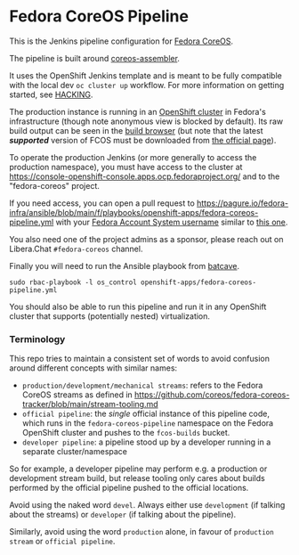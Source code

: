 # Fedora CoreOS Pipeline

This is the Jenkins pipeline configuration for
[Fedora CoreOS](https://github.com/coreos/fedora-coreos-config).

The pipeline is built around
[coreos-assembler](https://github.com/coreos/coreos-assembler).

It uses the OpenShift Jenkins template and is meant to be
fully compatible with the local dev `oc cluster up`
workflow. For more information on getting started, see
[HACKING](HACKING.md).

The production instance is running in
an [OpenShift cluster](https://jenkins-fedora-coreos-pipeline.apps.ocp.fedoraproject.org/) in Fedora's infrastructure
(though note anonymous view is blocked by default). Its raw
build output can be seen in the
[build browser](https://builds.coreos.fedoraproject.org/browser)
(but note that the latest ***supported*** version of FCOS must
be downloaded from
[the official page](https://getfedora.org/en/coreos/download/)).

To operate the production Jenkins (or more generally to access the
production namespace), you must have access to the cluster
at https://console-openshift-console.apps.ocp.fedoraproject.org/
and to the "fedora-coreos" project.

If you need access, you can open a pull request to 
https://pagure.io/fedora-infra/ansible/blob/main/f/playbooks/openshift-apps/fedora-coreos-pipeline.yml
with your [Fedora Account System username](https://accounts.fedoraproject.org/) similar to
[this one](https://pagure.io/fedora-infra/ansible/pull-request/949).

You also need one of the project admins as a sponsor, please
reach out on Libera.Chat `#fedora-coreos` channel.

Finally you will need to run the Ansible playbook from [batcave](https://docs.fedoraproject.org/en-US/infra/sysadmin_guide/sshaccess/).
```
sudo rbac-playbook -l os_control openshift-apps/fedora-coreos-pipeline.yml
```

You should also be able to run this pipeline and run it in
any OpenShift cluster that supports (potentially nested)
virtualization.

### Terminology

This repo tries to maintain a consistent set of words to
avoid confusion around different concepts with similar
names:

- `production/development/mechanical streams`: refers to the
  Fedora CoreOS streams as defined in
  https://github.com/coreos/fedora-coreos-tracker/blob/main/stream-tooling.md
- `official pipeline`: the *single* official instance of
  this pipeline code, which runs in the
  `fedora-coreos-pipeline` namespace on the Fedora OpenShift
  cluster and pushes to the `fcos-builds` bucket.
- `developer pipeline`: a pipeline stood up by a developer
  running in a separate cluster/namespace

So for example, a developer pipeline may perform e.g. a
production or development stream build, but release tooling
only cares about builds performed by the official pipeline
pushed to the official locations.

Avoid using the naked word `devel`. Always either use
`development` (if talking about the streams) or `developer`
(if talking about the pipeline).

Similarly, avoid using the word `production` alone, in
favour of `production stream` or `official pipeline`.
